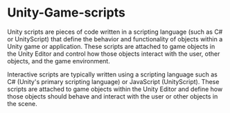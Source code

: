 # Unity-Game-scripts
Unity scripts are pieces of code written in a scripting language (such as C# or UnityScript) that define the behavior and functionality of objects within a Unity game or application. These scripts are attached to game objects in the Unity Editor and control how those objects interact with the user, other objects, and the game environment.


Interactive scripts are typically written using a scripting language such as C# (Unity's primary scripting language) or JavaScript (UnityScript). These scripts are attached to game objects within the Unity Editor and define how those objects should behave and interact with the user or other objects in the scene.

